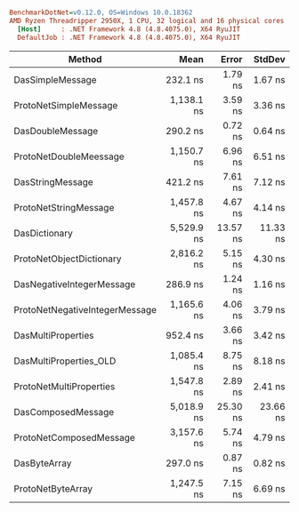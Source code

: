 ``` ini

BenchmarkDotNet=v0.12.0, OS=Windows 10.0.18362
AMD Ryzen Threadripper 2950X, 1 CPU, 32 logical and 16 physical cores
  [Host]     : .NET Framework 4.8 (4.8.4075.0), X64 RyuJIT
  DefaultJob : .NET Framework 4.8 (4.8.4075.0), X64 RyuJIT


```
|                         Method |       Mean |    Error |   StdDev |
|------------------------------- |-----------:|---------:|---------:|
|               DasSimpleMessage |   232.1 ns |  1.79 ns |  1.67 ns |
|          ProtoNetSimpleMessage | 1,138.1 ns |  3.59 ns |  3.36 ns |
|               DasDoubleMessage |   290.2 ns |  0.72 ns |  0.64 ns |
|         ProtoNetDoubleMeessage | 1,150.7 ns |  6.96 ns |  6.51 ns |
|               DasStringMessage |   421.2 ns |  7.61 ns |  7.12 ns |
|          ProtoNetStringMessage | 1,457.8 ns |  4.67 ns |  4.14 ns |
|                  DasDictionary | 5,529.9 ns | 13.57 ns | 11.33 ns |
|       ProtoNetObjectDictionary | 2,816.2 ns |  5.15 ns |  4.30 ns |
|      DasNegativeIntegerMessage |   286.9 ns |  1.24 ns |  1.16 ns |
| ProtoNetNegativeIntegerMessage | 1,165.6 ns |  4.06 ns |  3.79 ns |
|             DasMultiProperties |   952.4 ns |  3.66 ns |  3.42 ns |
|         DasMultiProperties_OLD | 1,085.4 ns |  8.75 ns |  8.18 ns |
|        ProtoNetMultiProperties | 1,547.8 ns |  2.89 ns |  2.41 ns |
|             DasComposedMessage | 5,018.9 ns | 25.30 ns | 23.66 ns |
|        ProtoNetComposedMessage | 3,157.6 ns |  5.74 ns |  4.79 ns |
|                   DasByteArray |   297.0 ns |  0.87 ns |  0.82 ns |
|              ProtoNetByteArray | 1,247.5 ns |  7.15 ns |  6.69 ns |
